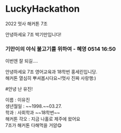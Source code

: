 # LuckyHackathon
2022 멋사 해커톤 7조
<p>안녕하세요 7조 박기만입니다!</p>
<h3>기만이의 야식 불고기를 위하여 - 혜영 0514 16:50</h3>
<p>이번엔 잘 되길....</p>

<p>안녕하세요 7조 영어교육과 18학번 홍세린입니당.<br>
   해커톤 열심히 뿌셔봅시다요~!멋사 진짜 사랑행:)</p>

#안녕 난 유진!
<p>이름 : 이유진<br>
생년월일 : ~~1998.~~03.27.<br>
학과 : 사회학과 ~~18학번~~<br>
해커톤 각오 : 지금 나홀로 제주에 왔어요<br>
7조가 해커톤 다해먹을 거얌😋</p>


